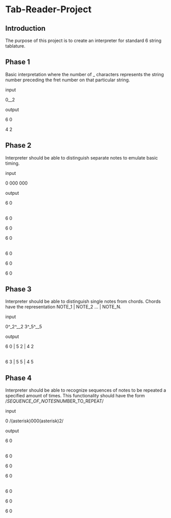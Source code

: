 # Tab-Reader-Project

## Introduction
The purpose of this project is to create an interpreter for standard 6 string tablature.

## Phase 1
Basic interpretation where the number of _ characters represents the
string number preceding the fret number on that particular string.

input 

0__2 

output

6 0

4 2

## Phase 2
Interpreter should be able to distinguish separate notes to emulate
basic timing.

input

0 000 000

output

6 0
<br /><br />

6 0

6 0

6 0
<br /><br />


6 0

6 0

6 0

## Phase 3
Interpreter should be able to distinguish single notes from chords.
Chords have the representation NOTE_1 | NOTE_2 ... | NOTE_N.

input

0^_2^__2 3^_5^__5

output

6 0 | 5 2 | 4 2
<br /><br />

6 3 | 5 5 | 4 5

## Phase 4
Interpreter should be able to recognize sequences of notes to be
repeated a specified amount of times. This functionality should have
the form /*SEQUENCE_OF_NOTES*NUMBER_TO_REPEAT/

input

0 /(asterisk)000(asterisk)2/

output

6 0
<br /><br />

6 0

6 0

6 0
<br /><br />


6 0

6 0

6 0

